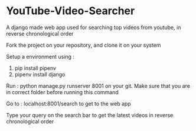 # YouTube-Video-Searcher
A django made web app used for searching top videos from youtube, in reverse chronological order

Fork the project on your repository, and clone it on your system

Setup a environment  using :  
1) pip install pipenv
2) pipenv install django
    
Run : python manage.py runserver 8001 
on your git. Make sure that you are in correct folder before running this command

Go to : localhost:8001/search to get to the web app

Type your query on the search bar to get the latest videos in reverse chronological order
